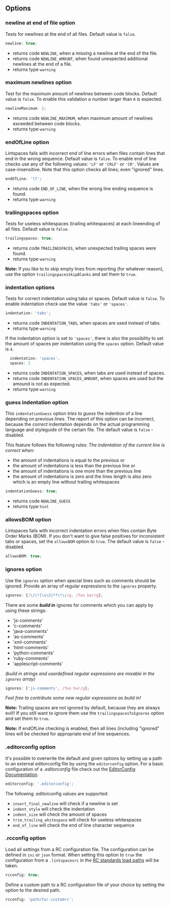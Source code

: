 ## Options

### newline at end of file option

Tests for newlines at the end of all files. Default value is `false`.

```javascript
newline: true;
```

- returns code `NEWLINE`, when a missing a newline at the end of the file.
- returns code `NEWLINE_AMOUNT`, when found unexpected additional newlines
  at the end of a file.
- returns type `warning`

### maximum newlines option

Test for the maximum amount of newlines between code blocks. Default value is
`false`. To enable this validation a number larger than `0` is expected.

```javascript
newlineMaximum: 2;
```

- returns code `NEWLINE_MAXIMUM`, when maximum amount of newlines exceeded
  between code blocks.
- returns type `warning`

### endOfLine option

Lintspaces fails with incorrect end of line errors when files contain lines that
end in the wrong sequence. Default value is `false`. To enable end of line checks
use any of the following values: `'LF'` or `'CRLF'` or `'CR'`. Values are
case-insensitive. Note that this option checks all lines; even "ignored" lines.

```javascript
endOfLine: 'lf';
```

- returns code `END_OF_LINE`, when the wrong line ending sequence is found.
- returns type `warning`

### trailingspaces option

Tests for useless whitespaces (trailing whitespaces) at each lineending of all
files. Default value is `false`.

```javascript
trailingspaces: true;
```

- returns code `TRAILINGSPACES`, when unexpected trailing spaces were found.
- returns type `warning`

**Note:** If you like to to skip empty lines from reporting (for whatever
reason), use the option `trailingspacesSkipBlanks` and set them to `true`.

### indentation options

Tests for correct indentation using tabs or spaces. Default value is `false`.
To enable indentation check use the value `'tabs'` or `'spaces'`.

```javascript
indentation: 'tabs';
```

- returns code `INDENTATION_TABS`, when spaces are used instead of tabs.
- returns type `warning`

If the indentation option is set to `'spaces'`, there is also the possibility
to set the amount of spaces per indentation using the `spaces` option. Default
value is `4`.

```javascript
  indentation: 'spaces',
  spaces: 2
```

- returns code `INDENTATION_SPACES`, when tabs are used instead of spaces.
- returns code `INDENTATION_SPACES_AMOUNT`, when spaces are used but the
  amound is not as expected.
- returns type `warning`

### guess indentation option

This `indentationGuess` option _tries to guess_ the indention of a line
depending on previous lines. The report of this option can be incorrect,
because the _correct_ indentation depends on the actual programming language
and styleguide of the certain file. The default value is `false` - disabled.

This feature follows the following rules: _The indentation of the current
line is correct when:_

- the amount of indentations is equal to the previous or
- the amount of indentations is less than the previous line or
- the amount of indentations is one more than the previous line
- the amount of indentations is zero and the lines length is also zero which
  is an empty line without trailing whitespaces

```javascript
indentationGuess: true;
```

- returns code `NEWLINE_GUESS`
- returns type `hint`

### allowsBOM option

Lintspaces fails with incorrect indentation errors when files contain Byte Order
Marks (BOM). If you don't want to give false positives for inconsistent tabs or
spaces, set the `allowsBOM` option to `true`. The default value is
`false` - disabled.

```javascript
allowsBOM: true;
```

### ignores option

Use the `ignores` option when special lines such as comments should be ignored.
Provide an array of regular expressions to the `ignores` property.

```javascript
ignores: [/\/\*[\s\S]*?\*\//g, /foo bar/g];
```

There are some _**build in**_ ignores for comments which you can apply by using
these strings:

- 'js-comments'
- 'c-comments'
- 'java-comments'
- 'as-comments'
- 'xml-comments'
- 'html-comments'
- 'python-comments'
- 'ruby-comments'
- 'applescript-comments'

_(build in strings and userdefined regular expressions are mixable in the
`ignores` array)_

```javascript
ignores: ['js-comments', /foo bar/g];
```

_Feel free to contribute some new regular expressions as build in!_

**Note:** Trailing spaces are not ignored by default, because they are always
evil!! If you still want to ignore them use the `trailingspacesToIgnores`
option and set them to `true`.

**Note:** If endOfLine checking is enabled, then all lines (including
"ignored" lines will be checked for appropriate end of line sequences.

### .editorconfig option

It's possible to overwrite the default and given options by setting up a path
to an external editorconfig file by using the `editorconfig` option. For a basic
configuration of a _.editorconfig_ file check out the
[EditorConfig Documentation](http://editorconfig.org/).

```javascript
editorconfig: '.editorconfig';
```

The following .editorconfig values are supported:

- `insert_final_newline` will check if a newline is set
- `indent_style` will check the indentation
- `indent_size` will check the amount of spaces
- `trim_trailing_whitespace` will check for useless whitespaces
- `end_of_line` will check the end of line character sequence

### .rcconfig option

Load all settings from a RC configuration file. The configuration can be defined
in `ini` or `json` format. When setting this option to `true` the
configuration from a `.lintspacesrc` in the
[RC standards load paths](https://github.com/dominictarr/rc#standards)
will be taken.

```javascript
rcconfig: true;
```

Define a custom path to a RC configuration file of your choice by setting the
option to the desired path.

```javascript
rcconfig: 'path/to/.customrc';
```
